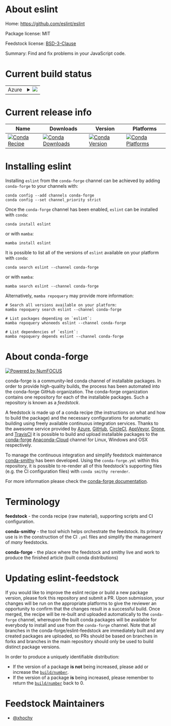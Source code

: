 About eslint
============

Home: https://github.com/eslint/eslint

Package license: MIT

Feedstock license: [BSD-3-Clause](https://github.com/conda-forge/eslint-feedstock/blob/main/LICENSE.txt)

Summary: Find and fix problems in your JavaScript code.

Current build status
====================


<table>
    
  <tr>
    <td>Azure</td>
    <td>
      <details>
        <summary>
          <a href="https://dev.azure.com/conda-forge/feedstock-builds/_build/latest?definitionId=15609&branchName=main">
            <img src="https://dev.azure.com/conda-forge/feedstock-builds/_apis/build/status/eslint-feedstock?branchName=main">
          </a>
        </summary>
        <table>
          <thead><tr><th>Variant</th><th>Status</th></tr></thead>
          <tbody><tr>
              <td>linux_64_nodejs14</td>
              <td>
                <a href="https://dev.azure.com/conda-forge/feedstock-builds/_build/latest?definitionId=15609&branchName=main">
                  <img src="https://dev.azure.com/conda-forge/feedstock-builds/_apis/build/status/eslint-feedstock?branchName=main&jobName=linux&configuration=linux%20linux_64_nodejs14" alt="variant">
                </a>
              </td>
            </tr><tr>
              <td>linux_64_nodejs16</td>
              <td>
                <a href="https://dev.azure.com/conda-forge/feedstock-builds/_build/latest?definitionId=15609&branchName=main">
                  <img src="https://dev.azure.com/conda-forge/feedstock-builds/_apis/build/status/eslint-feedstock?branchName=main&jobName=linux&configuration=linux%20linux_64_nodejs16" alt="variant">
                </a>
              </td>
            </tr><tr>
              <td>linux_64_nodejs18</td>
              <td>
                <a href="https://dev.azure.com/conda-forge/feedstock-builds/_build/latest?definitionId=15609&branchName=main">
                  <img src="https://dev.azure.com/conda-forge/feedstock-builds/_apis/build/status/eslint-feedstock?branchName=main&jobName=linux&configuration=linux%20linux_64_nodejs18" alt="variant">
                </a>
              </td>
            </tr><tr>
              <td>linux_aarch64_nodejs14</td>
              <td>
                <a href="https://dev.azure.com/conda-forge/feedstock-builds/_build/latest?definitionId=15609&branchName=main">
                  <img src="https://dev.azure.com/conda-forge/feedstock-builds/_apis/build/status/eslint-feedstock?branchName=main&jobName=linux&configuration=linux%20linux_aarch64_nodejs14" alt="variant">
                </a>
              </td>
            </tr><tr>
              <td>linux_aarch64_nodejs16</td>
              <td>
                <a href="https://dev.azure.com/conda-forge/feedstock-builds/_build/latest?definitionId=15609&branchName=main">
                  <img src="https://dev.azure.com/conda-forge/feedstock-builds/_apis/build/status/eslint-feedstock?branchName=main&jobName=linux&configuration=linux%20linux_aarch64_nodejs16" alt="variant">
                </a>
              </td>
            </tr><tr>
              <td>linux_aarch64_nodejs18</td>
              <td>
                <a href="https://dev.azure.com/conda-forge/feedstock-builds/_build/latest?definitionId=15609&branchName=main">
                  <img src="https://dev.azure.com/conda-forge/feedstock-builds/_apis/build/status/eslint-feedstock?branchName=main&jobName=linux&configuration=linux%20linux_aarch64_nodejs18" alt="variant">
                </a>
              </td>
            </tr><tr>
              <td>osx_64_nodejs14</td>
              <td>
                <a href="https://dev.azure.com/conda-forge/feedstock-builds/_build/latest?definitionId=15609&branchName=main">
                  <img src="https://dev.azure.com/conda-forge/feedstock-builds/_apis/build/status/eslint-feedstock?branchName=main&jobName=osx&configuration=osx%20osx_64_nodejs14" alt="variant">
                </a>
              </td>
            </tr><tr>
              <td>osx_64_nodejs16</td>
              <td>
                <a href="https://dev.azure.com/conda-forge/feedstock-builds/_build/latest?definitionId=15609&branchName=main">
                  <img src="https://dev.azure.com/conda-forge/feedstock-builds/_apis/build/status/eslint-feedstock?branchName=main&jobName=osx&configuration=osx%20osx_64_nodejs16" alt="variant">
                </a>
              </td>
            </tr><tr>
              <td>osx_64_nodejs18</td>
              <td>
                <a href="https://dev.azure.com/conda-forge/feedstock-builds/_build/latest?definitionId=15609&branchName=main">
                  <img src="https://dev.azure.com/conda-forge/feedstock-builds/_apis/build/status/eslint-feedstock?branchName=main&jobName=osx&configuration=osx%20osx_64_nodejs18" alt="variant">
                </a>
              </td>
            </tr><tr>
              <td>osx_arm64_nodejs14</td>
              <td>
                <a href="https://dev.azure.com/conda-forge/feedstock-builds/_build/latest?definitionId=15609&branchName=main">
                  <img src="https://dev.azure.com/conda-forge/feedstock-builds/_apis/build/status/eslint-feedstock?branchName=main&jobName=osx&configuration=osx%20osx_arm64_nodejs14" alt="variant">
                </a>
              </td>
            </tr><tr>
              <td>osx_arm64_nodejs16</td>
              <td>
                <a href="https://dev.azure.com/conda-forge/feedstock-builds/_build/latest?definitionId=15609&branchName=main">
                  <img src="https://dev.azure.com/conda-forge/feedstock-builds/_apis/build/status/eslint-feedstock?branchName=main&jobName=osx&configuration=osx%20osx_arm64_nodejs16" alt="variant">
                </a>
              </td>
            </tr><tr>
              <td>osx_arm64_nodejs18</td>
              <td>
                <a href="https://dev.azure.com/conda-forge/feedstock-builds/_build/latest?definitionId=15609&branchName=main">
                  <img src="https://dev.azure.com/conda-forge/feedstock-builds/_apis/build/status/eslint-feedstock?branchName=main&jobName=osx&configuration=osx%20osx_arm64_nodejs18" alt="variant">
                </a>
              </td>
            </tr><tr>
              <td>win_64_nodejs14</td>
              <td>
                <a href="https://dev.azure.com/conda-forge/feedstock-builds/_build/latest?definitionId=15609&branchName=main">
                  <img src="https://dev.azure.com/conda-forge/feedstock-builds/_apis/build/status/eslint-feedstock?branchName=main&jobName=win&configuration=win%20win_64_nodejs14" alt="variant">
                </a>
              </td>
            </tr><tr>
              <td>win_64_nodejs16</td>
              <td>
                <a href="https://dev.azure.com/conda-forge/feedstock-builds/_build/latest?definitionId=15609&branchName=main">
                  <img src="https://dev.azure.com/conda-forge/feedstock-builds/_apis/build/status/eslint-feedstock?branchName=main&jobName=win&configuration=win%20win_64_nodejs16" alt="variant">
                </a>
              </td>
            </tr><tr>
              <td>win_64_nodejs18</td>
              <td>
                <a href="https://dev.azure.com/conda-forge/feedstock-builds/_build/latest?definitionId=15609&branchName=main">
                  <img src="https://dev.azure.com/conda-forge/feedstock-builds/_apis/build/status/eslint-feedstock?branchName=main&jobName=win&configuration=win%20win_64_nodejs18" alt="variant">
                </a>
              </td>
            </tr>
          </tbody>
        </table>
      </details>
    </td>
  </tr>
</table>

Current release info
====================

| Name | Downloads | Version | Platforms |
| --- | --- | --- | --- |
| [![Conda Recipe](https://img.shields.io/badge/recipe-eslint-green.svg)](https://anaconda.org/conda-forge/eslint) | [![Conda Downloads](https://img.shields.io/conda/dn/conda-forge/eslint.svg)](https://anaconda.org/conda-forge/eslint) | [![Conda Version](https://img.shields.io/conda/vn/conda-forge/eslint.svg)](https://anaconda.org/conda-forge/eslint) | [![Conda Platforms](https://img.shields.io/conda/pn/conda-forge/eslint.svg)](https://anaconda.org/conda-forge/eslint) |

Installing eslint
=================

Installing `eslint` from the `conda-forge` channel can be achieved by adding `conda-forge` to your channels with:

```
conda config --add channels conda-forge
conda config --set channel_priority strict
```

Once the `conda-forge` channel has been enabled, `eslint` can be installed with `conda`:

```
conda install eslint
```

or with `mamba`:

```
mamba install eslint
```

It is possible to list all of the versions of `eslint` available on your platform with `conda`:

```
conda search eslint --channel conda-forge
```

or with `mamba`:

```
mamba search eslint --channel conda-forge
```

Alternatively, `mamba repoquery` may provide more information:

```
# Search all versions available on your platform:
mamba repoquery search eslint --channel conda-forge

# List packages depending on `eslint`:
mamba repoquery whoneeds eslint --channel conda-forge

# List dependencies of `eslint`:
mamba repoquery depends eslint --channel conda-forge
```


About conda-forge
=================

[![Powered by
NumFOCUS](https://img.shields.io/badge/powered%20by-NumFOCUS-orange.svg?style=flat&colorA=E1523D&colorB=007D8A)](https://numfocus.org)

conda-forge is a community-led conda channel of installable packages.
In order to provide high-quality builds, the process has been automated into the
conda-forge GitHub organization. The conda-forge organization contains one repository
for each of the installable packages. Such a repository is known as a *feedstock*.

A feedstock is made up of a conda recipe (the instructions on what and how to build
the package) and the necessary configurations for automatic building using freely
available continuous integration services. Thanks to the awesome service provided by
[Azure](https://azure.microsoft.com/en-us/services/devops/), [GitHub](https://github.com/),
[CircleCI](https://circleci.com/), [AppVeyor](https://www.appveyor.com/),
[Drone](https://cloud.drone.io/welcome), and [TravisCI](https://travis-ci.com/)
it is possible to build and upload installable packages to the
[conda-forge](https://anaconda.org/conda-forge) [Anaconda-Cloud](https://anaconda.org/)
channel for Linux, Windows and OSX respectively.

To manage the continuous integration and simplify feedstock maintenance
[conda-smithy](https://github.com/conda-forge/conda-smithy) has been developed.
Using the ``conda-forge.yml`` within this repository, it is possible to re-render all of
this feedstock's supporting files (e.g. the CI configuration files) with ``conda smithy rerender``.

For more information please check the [conda-forge documentation](https://conda-forge.org/docs/).

Terminology
===========

**feedstock** - the conda recipe (raw material), supporting scripts and CI configuration.

**conda-smithy** - the tool which helps orchestrate the feedstock.
                   Its primary use is in the construction of the CI ``.yml`` files
                   and simplify the management of *many* feedstocks.

**conda-forge** - the place where the feedstock and smithy live and work to
                  produce the finished article (built conda distributions)


Updating eslint-feedstock
=========================

If you would like to improve the eslint recipe or build a new
package version, please fork this repository and submit a PR. Upon submission,
your changes will be run on the appropriate platforms to give the reviewer an
opportunity to confirm that the changes result in a successful build. Once
merged, the recipe will be re-built and uploaded automatically to the
`conda-forge` channel, whereupon the built conda packages will be available for
everybody to install and use from the `conda-forge` channel.
Note that all branches in the conda-forge/eslint-feedstock are
immediately built and any created packages are uploaded, so PRs should be based
on branches in forks and branches in the main repository should only be used to
build distinct package versions.

In order to produce a uniquely identifiable distribution:
 * If the version of a package **is not** being increased, please add or increase
   the [``build/number``](https://docs.conda.io/projects/conda-build/en/latest/resources/define-metadata.html#build-number-and-string).
 * If the version of a package **is** being increased, please remember to return
   the [``build/number``](https://docs.conda.io/projects/conda-build/en/latest/resources/define-metadata.html#build-number-and-string)
   back to 0.

Feedstock Maintainers
=====================

* [@xhochy](https://github.com/xhochy/)

